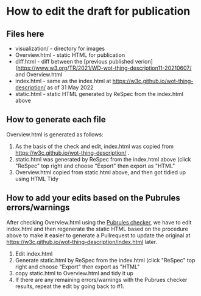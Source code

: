 # How to edit the draft for publication

## Files here
* visualization/ - directory for images
* Overview.html - static HTML for publication
* diff.html - diff between the [previous published verion](https://www.w3.org/TR/2021/WD-wot-thing-description11-20210607/ and Overview.html
* index.html - same as the index.html at https://w3c.github.io/wot-thing-description/ as of 31 May 2022
* static.html - static HTML generated by ReSpec from the index.html above

## How to generate each file
Overview.html is generated as follows:
 1. As the basis of the check and edit, index.html was copied from https://w3c.github.io/wot-thing-description/ .
 1. static.html was generated by ReSpec from the index.html above (click "ReSpec" top right and choose "Export" then export as "HTML"
 1. Overview.html copied from static.html above, and then got tidied up using HTML Tidy

## How to add your edits based on the Pubrules errors/warnings
After checking Overview.html using the [Pubrules checker](https://www.w3.org/pubrules/), we have to edit index.html and then regenerate the static HTML based on the procedure above to make it easier to generate a Pullrequest to update the original at https://w3c.github.io/wot-thing-description/index.html later.
 1. Edit index.html
 1. Generate static.html by ReSpec from the index.html (click "ReSpec" top right and choose "Export" then export as "HTML"
 1. copy static.html to Overview.html and tidy it up
 1. If there are any remaining errors/warnings with the Pubrues checker results, repeat the edit by going back to #1.
